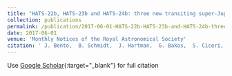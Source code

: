 ```yaml
---
title: "HATS-22b, HATS-23b and HATS-24b: three new transiting super-Jupiters from the HATSouth project"
collection: publications
permalink: /publication/2017-06-01-HATS-22b-HATS-23b-and-HATS-24b-three-new-transiting-super-Jupiters-from-the-HATSouth-project
date: 2017-06-01
venue: 'Monthly Notices of the Royal Astronomical Society'
citation: ' J. Bento,  B. Schmidt,  J. Hartman,  G. Bakos,  S. Ciceri,  R. Brahm,  D. Bayliss,  N. Espinoza,  G. Zhou,  M. Rabus,  W. Bhatti,  K. Penev,  Z. Csubry,  A. Jordán,  L. Mancini,  T. Henning,  M. de Val-Borro,  C. Tinney,  D. Wright,  S. Durkan,  V. Suc,  R. Noyes,  J. Lázár,  I. Papp,  P. Sári, &quot;HATS-22b, HATS-23b and HATS-24b: three new transiting super-Jupiters from the HATSouth project.&quot; Monthly Notices of the Royal Astronomical Society, 2017.'
---
```

Use [Google Scholar](https://scholar.google.com/scholar?q=HATS+22b,+HATS+23b+and+HATS+24b:+three+new+transiting+super+Jupiters+from+the+HATSouth+project){:target="_blank"} for full citation